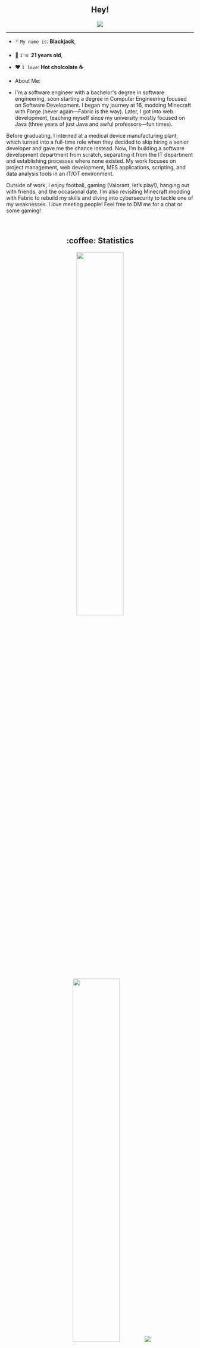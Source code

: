 <h2 align="center">Hey!</h2>

<p align="center">
    <img src="https://komarev.com/ghpvc/?username=theblackjackdev&color=blueviolet"/>
</p>

<hr/>

* :black_joker: `My name is`: **Blackjack**,
* :slot_machine: `I'm`: **21 years old**,
* :heart: `I love`: **Hot cholcolate ☕️**

* About Me:

* I'm a software engineer with a bachelor's degree in software engineering, soon starting a degree in Computer Engineering focused on Software Development. I began my journey at 16, modding Minecraft with Forge (never again—Fabric is the way). Later, I got into web development, teaching myself since my university mostly focused on Java (three years of just Java and awful professors—fun times).

Before graduating, I interned at a medical device manufacturing plant, which turned into a full-time role when they decided to skip hiring a senior developer and gave me the chance instead. Now, I’m building a software development department from scratch, separating it from the IT department and establishing processes where none existed. My work focuses on project management, web development, MES applications, scripting, and data analysis tools in an IT/OT environment.

Outside of work, I enjoy football, gaming (Valorant, let’s play!), hanging out with friends, and the occasional date. I’m also revisiting Minecraft modding with Fabric to rebuild my skills and diving into cybersecurity to tackle one of my weaknesses. I love meeting people! Feel free to DM me for a chat or some gaming!

<br/>

<h2 align="center">:coffee: Statistics</h2>

<p align="center">
  <img height="50%" width="auto" src ="https://github-readme-stats.vercel.app/api?username=theblackjackdev&show_icons=true&count_private=true&theme=material-palenight&hide_border=true&hide=issues,contribs&bg_color=00000000">
  <img height="50%" width="auto" src ="https://github-readme-stats.vercel.app/api/top-langs/?username=theblackjackdev&layout=compact&hide_border=true&theme=material-palenight&bg_color=00000000&langs_count=6&hide=jupyter%20notebook,tex,css,php&exclude_repo=Pacman-AI">
  <img src ="https://github-readme-streak-stats.herokuapp.com?user=theblackjackdev&theme=material-palenight&hide_border=true&background=FFFFFF00">
</p>

<p align="center">
    <img src="https://github-profile-trophy.vercel.app/?username=theblackjackdev&theme=tokyonight"/>
</p>

<h2 align="center">:seedling: My Skills</h2>

<h4 align="center">:computer: Programming languages (and html)</h4>

<p align="center">
<a href=""><img alt="C#" src="https://custom-icon-badges.demolab.com/badge/C%23-68217A.svg?logo=cs2&logoColor=white"></a>
<a href=""><img alt="CSS" src="https://img.shields.io/badge/CSS-1572B6.svg?logo=css3&logoColor=white"></a>
<a href=""><img alt="HTML" src="https://img.shields.io/badge/HTML-E34F26.svg?logo=html5&logoColor=white"></a>
<a href=""><img alt="Java" src="https://custom-icon-badges.demolab.com/badge/Java-007396.svg?logo=java&logoColor=white"></a>
<a href=""><img alt="JavaScript" src="https://img.shields.io/badge/JavaScript-F7DF1E.svg?logo=javascript&logoColor=black"></a>
<a href=""><img alt="Markdown" src="https://img.shields.io/badge/Markdown-000000.svg?logo=markdown&logoColor=white"></a>
<a href=""><img alt="Node.js" src="https://img.shields.io/badge/Node.js-43853D.svg?logo=node.js&logoColor=white"></a>
<a href=""><img alt="Python" src="https://img.shields.io/badge/Python-14354C.svg?logo=python&logoColor=white"></a>
<a href=""><img alt="SQL" src="https://custom-icon-badges.demolab.com/badge/SQL-025E8C.svg?logo=database&logoColor=white"></a>
</p>

<h4 align="center">:books: Frameworks and Libraries</h4>

<p align="center">
<a href="#"><img alt="Bootstrap" src="https://img.shields.io/badge/Bootstrap-7952B3.svg?logo=bootstrap&logoColor=white"></a>
<a href="#"><img alt="Dotnet" src="https://img.shields.io/badge/Dotnet-512BD4.svg?logo=dotnet&logoColor=white"></a>
</p>
